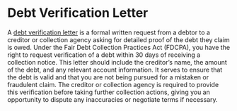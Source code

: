 # Debt Verification Letter
A [debt verification letter](https://credit.org/blogs/blog-posts/what-are-debt-validation-letters) is a formal written request from a debtor to a creditor or collection agency asking for detailed proof of the debt they claim is owed. Under the Fair Debt Collection Practices Act (FDCPA), you have the right to request verification of a debt within 30 days of receiving a collection notice. This letter should include the creditor’s name, the amount of the debt, and any relevant account information. It serves to ensure that the debt is valid and that you are not being pursued for a mistaken or fraudulent claim. The creditor or collection agency is required to provide this verification before taking further collection actions, giving you an opportunity to dispute any inaccuracies or negotiate terms if necessary.
